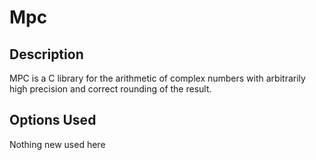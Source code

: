 # Mpc

## Description

MPC is a C library for the arithmetic of complex numbers with arbitrarily high precision and correct rounding of the result.

## Options Used

Nothing new used here